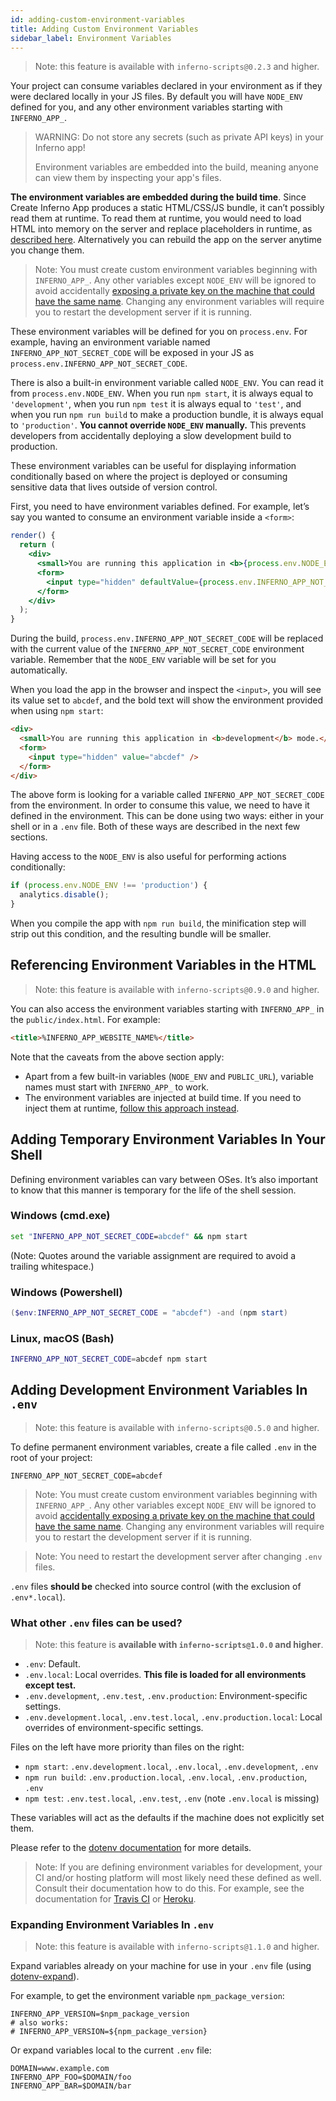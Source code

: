 ```yaml
---
id: adding-custom-environment-variables
title: Adding Custom Environment Variables
sidebar_label: Environment Variables
---
```


> Note: this feature is available with `inferno-scripts@0.2.3` and higher.

Your project can consume variables declared in your environment as if they were declared locally in your JS files. By default you will have `NODE_ENV` defined for you, and any other environment variables starting with `INFERNO_APP_`.

> WARNING: Do not store any secrets (such as private API keys) in your Inferno app!
>
> Environment variables are embedded into the build, meaning anyone can view them by inspecting your app's files.

**The environment variables are embedded during the build time**. Since Create Inferno App produces a static HTML/CSS/JS bundle, it can’t possibly read them at runtime. To read them at runtime, you would need to load HTML into memory on the server and replace placeholders in runtime, as [described here](title-and-meta-tags.md#injecting-data-from-the-server-into-the-page). Alternatively you can rebuild the app on the server anytime you change them.

> Note: You must create custom environment variables beginning with `INFERNO_APP_`. Any other variables except `NODE_ENV` will be ignored to avoid accidentally [exposing a private key on the machine that could have the same name](https://github.com/facebook/create-inferno-app/issues/865#issuecomment-252199527). Changing any environment variables will require you to restart the development server if it is running.

These environment variables will be defined for you on `process.env`. For example, having an environment variable named `INFERNO_APP_NOT_SECRET_CODE` will be exposed in your JS as `process.env.INFERNO_APP_NOT_SECRET_CODE`.

There is also a built-in environment variable called `NODE_ENV`. You can read it from `process.env.NODE_ENV`. When you run `npm start`, it is always equal to `'development'`, when you run `npm test` it is always equal to `'test'`, and when you run `npm run build` to make a production bundle, it is always equal to `'production'`. **You cannot override `NODE_ENV` manually.** This prevents developers from accidentally deploying a slow development build to production.

These environment variables can be useful for displaying information conditionally based on where the project is deployed or consuming sensitive data that lives outside of version control.

First, you need to have environment variables defined. For example, let’s say you wanted to consume an environment variable inside a `<form>`:

```jsx
render() {
  return (
    <div>
      <small>You are running this application in <b>{process.env.NODE_ENV}</b> mode.</small>
      <form>
        <input type="hidden" defaultValue={process.env.INFERNO_APP_NOT_SECRET_CODE} />
      </form>
    </div>
  );
}
```

During the build, `process.env.INFERNO_APP_NOT_SECRET_CODE` will be replaced with the current value of the `INFERNO_APP_NOT_SECRET_CODE` environment variable. Remember that the `NODE_ENV` variable will be set for you automatically.

When you load the app in the browser and inspect the `<input>`, you will see its value set to `abcdef`, and the bold text will show the environment provided when using `npm start`:

<!-- prettier-ignore-start -->

```html
<div>
  <small>You are running this application in <b>development</b> mode.</small>
  <form>
    <input type="hidden" value="abcdef" />
  </form>
</div>
```

<!-- prettier-ignore-end -->

The above form is looking for a variable called `INFERNO_APP_NOT_SECRET_CODE` from the environment. In order to consume this value, we need to have it defined in the environment. This can be done using two ways: either in your shell or in a `.env` file. Both of these ways are described in the next few sections.

Having access to the `NODE_ENV` is also useful for performing actions conditionally:

```js
if (process.env.NODE_ENV !== 'production') {
  analytics.disable();
}
```

When you compile the app with `npm run build`, the minification step will strip out this condition, and the resulting bundle will be smaller.

## Referencing Environment Variables in the HTML

> Note: this feature is available with `inferno-scripts@0.9.0` and higher.

You can also access the environment variables starting with `INFERNO_APP_` in the `public/index.html`. For example:

```html
<title>%INFERNO_APP_WEBSITE_NAME%</title>
```

Note that the caveats from the above section apply:

- Apart from a few built-in variables (`NODE_ENV` and `PUBLIC_URL`), variable names must start with `INFERNO_APP_` to work.
- The environment variables are injected at build time. If you need to inject them at runtime, [follow this approach instead](title-and-meta-tags.md#generating-dynamic-meta-tags-on-the-server).

## Adding Temporary Environment Variables In Your Shell

Defining environment variables can vary between OSes. It’s also important to know that this manner is temporary for the life of the shell session.

### Windows (cmd.exe)

```cmd
set "INFERNO_APP_NOT_SECRET_CODE=abcdef" && npm start
```

(Note: Quotes around the variable assignment are required to avoid a trailing whitespace.)

### Windows (Powershell)

```Powershell
($env:INFERNO_APP_NOT_SECRET_CODE = "abcdef") -and (npm start)
```

### Linux, macOS (Bash)

```sh
INFERNO_APP_NOT_SECRET_CODE=abcdef npm start
```

## Adding Development Environment Variables In `.env`

> Note: this feature is available with `inferno-scripts@0.5.0` and higher.

To define permanent environment variables, create a file called `.env` in the root of your project:

```
INFERNO_APP_NOT_SECRET_CODE=abcdef
```

> Note: You must create custom environment variables beginning with `INFERNO_APP_`. Any other variables except `NODE_ENV` will be ignored to avoid [accidentally exposing a private key on the machine that could have the same name](https://github.com/facebook/create-inferno-app/issues/865#issuecomment-252199527). Changing any environment variables will require you to restart the development server if it is running.

> Note: You need to restart the development server after changing `.env` files.

`.env` files **should be** checked into source control (with the exclusion of `.env*.local`).

### What other `.env` files can be used?

> Note: this feature is **available with `inferno-scripts@1.0.0` and higher**.

- `.env`: Default.
- `.env.local`: Local overrides. **This file is loaded for all environments except test.**
- `.env.development`, `.env.test`, `.env.production`: Environment-specific settings.
- `.env.development.local`, `.env.test.local`, `.env.production.local`: Local overrides of environment-specific settings.

Files on the left have more priority than files on the right:

- `npm start`: `.env.development.local`, `.env.local`, `.env.development`, `.env`
- `npm run build`: `.env.production.local`, `.env.local`, `.env.production`, `.env`
- `npm test`: `.env.test.local`, `.env.test`, `.env` (note `.env.local` is missing)

These variables will act as the defaults if the machine does not explicitly set them.

Please refer to the [dotenv documentation](https://github.com/motdotla/dotenv) for more details.

> Note: If you are defining environment variables for development, your CI and/or hosting platform will most likely need
> these defined as well. Consult their documentation how to do this. For example, see the documentation for [Travis CI](https://docs.travis-ci.com/user/environment-variables/) or [Heroku](https://devcenter.heroku.com/articles/config-vars).

### Expanding Environment Variables In `.env`

> Note: this feature is available with `inferno-scripts@1.1.0` and higher.

Expand variables already on your machine for use in your `.env` file (using [dotenv-expand](https://github.com/motdotla/dotenv-expand)).

For example, to get the environment variable `npm_package_version`:

```
INFERNO_APP_VERSION=$npm_package_version
# also works:
# INFERNO_APP_VERSION=${npm_package_version}
```

Or expand variables local to the current `.env` file:

```
DOMAIN=www.example.com
INFERNO_APP_FOO=$DOMAIN/foo
INFERNO_APP_BAR=$DOMAIN/bar
```

